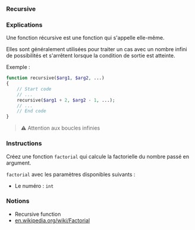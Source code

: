 ### Recursive

### Explications

Une fonction récursive est une fonction qui s'appelle elle-même.

Elles sont généralement utilisées pour traiter un cas avec un nombre infini de possibilités et s'arrêtent lorsque la condition de sortie est atteinte.

Exemple : 

```php
function recursive($arg1, $arg2, ...) 
{
    // Start code
    // ...
    recursive($arg1 + 2, $arg2 - 1, ...);
    // ...
    // End code
}
```

> ⚠ Attention aux boucles infinies

### Instructions

Créez une fonction `factorial` qui calcule la factorielle du nombre passé en argument.

`factorial` avec les paramètres disponibles suivants :
- Le numéro : `int`

### Notions

- Recursive function
- [en.wikipedia.org/wiki/Factorial](https://en.wikipedia.org/wiki/Factorial)